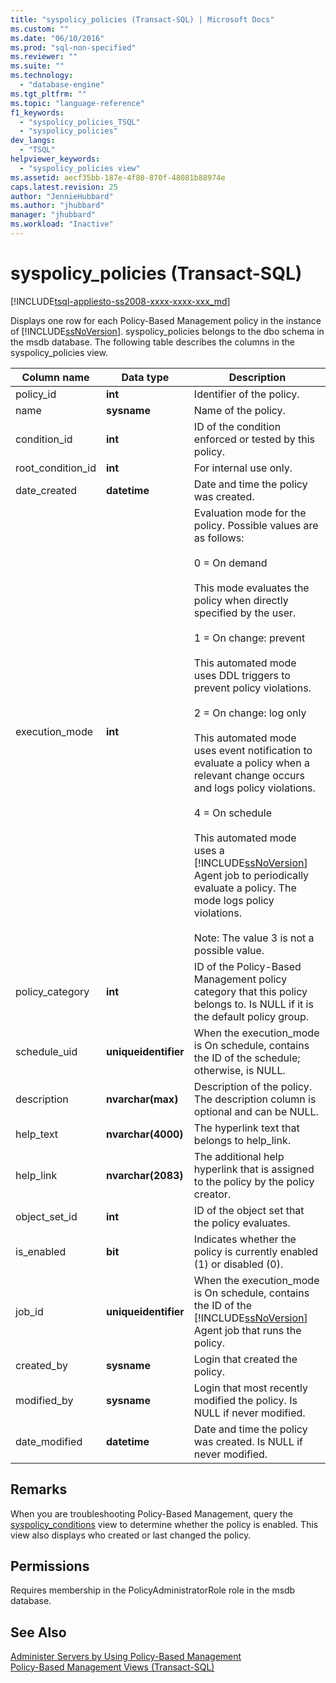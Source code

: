 ```yaml
---
title: "syspolicy_policies (Transact-SQL) | Microsoft Docs"
ms.custom: ""
ms.date: "06/10/2016"
ms.prod: "sql-non-specified"
ms.reviewer: ""
ms.suite: ""
ms.technology: 
  - "database-engine"
ms.tgt_pltfrm: ""
ms.topic: "language-reference"
f1_keywords: 
  - "syspolicy_policies_TSQL"
  - "syspolicy_policies"
dev_langs: 
  - "TSQL"
helpviewer_keywords: 
  - "syspolicy_policies view"
ms.assetid: aecf35bb-187e-4f80-870f-48081b88974e
caps.latest.revision: 25
author: "JennieHubbard"
ms.author: "jhubbard"
manager: "jhubbard"
ms.workload: "Inactive"
---
```

# syspolicy_policies (Transact-SQL)
[!INCLUDE[tsql-appliesto-ss2008-xxxx-xxxx-xxx_md](../../includes/tsql-appliesto-ss2008-xxxx-xxxx-xxx-md.md)]

  Displays one row for each Policy-Based Management policy in the instance of [!INCLUDE[ssNoVersion](../../includes/ssnoversion-md.md)]. syspolicy_policies belongs to the dbo schema in the msdb database. The following table describes the columns in the syspolicy_policies view.  
  
|Column name|Data type|Description|  
|-----------------|---------------|-----------------|  
|policy_id|**int**|Identifier of the policy.|  
|name|**sysname**|Name of the policy.|  
|condition_id|**int**|ID of the condition enforced or tested by this policy.|  
|root_condition_id|**int**|For internal use only.|  
|date_created|**datetime**|Date and time the policy was created.|  
|execution_mode|**int**|Evaluation mode for the policy. Possible values are as follows:<br /><br /> 0 = On demand<br /><br /> This mode evaluates the policy when directly specified by the user.<br /><br /> 1 = On change: prevent<br /><br /> This automated mode uses DDL triggers to prevent policy violations.<br /><br /> 2 = On change: log only<br /><br /> This automated mode uses event notification to evaluate a policy when a relevant change occurs and logs policy violations.<br /><br /> 4 = On schedule<br /><br /> This automated mode uses a [!INCLUDE[ssNoVersion](../../includes/ssnoversion-md.md)] Agent job to periodically evaluate a policy. The mode logs policy violations.<br /><br /> Note: The value 3 is not a possible value.|  
|policy_category|**int**|ID of the Policy-Based Management policy category that this policy belongs to. Is NULL if it is the default policy group.|  
|schedule_uid|**uniqueidentifier**|When the execution_mode is On schedule, contains the ID of the schedule; otherwise, is NULL.|  
|description|**nvarchar(max)**|Description of the policy. The description column is optional and can be NULL.|  
|help_text|**nvarchar(4000)**|The hyperlink text that belongs to help_link.|  
|help_link|**nvarchar(2083)**|The additional help hyperlink that is assigned to the policy by the policy creator.|  
|object_set_id|**int**|ID of the object set that the policy evaluates.|  
|is_enabled|**bit**|Indicates whether the policy is currently enabled (1) or disabled (0).|  
|job_id|**uniqueidentifier**|When the execution_mode is On schedule, contains the ID of the [!INCLUDE[ssNoVersion](../../includes/ssnoversion-md.md)] Agent job that runs the policy.|  
|created_by|**sysname**|Login that created the policy.|  
|modified_by|**sysname**|Login that most recently modified the policy. Is NULL if never modified.|  
|date_modified|**datetime**|Date and time the policy was created. Is NULL if never modified.|  
  
## Remarks  
 When you are troubleshooting Policy-Based Management, query the [syspolicy_conditions](../../relational-databases/system-catalog-views/syspolicy-conditions-transact-sql.md) view to determine whether the policy is enabled. This view also displays who created or last changed the policy.  
  
## Permissions  
 Requires membership in the PolicyAdministratorRole role in the msdb database.  
  
## See Also  
 [Administer Servers by Using Policy-Based Management](../../relational-databases/policy-based-management/administer-servers-by-using-policy-based-management.md)   
 [Policy-Based Management Views &#40;Transact-SQL&#41;](../../relational-databases/system-catalog-views/policy-based-management-views-transact-sql.md)  
  
  
